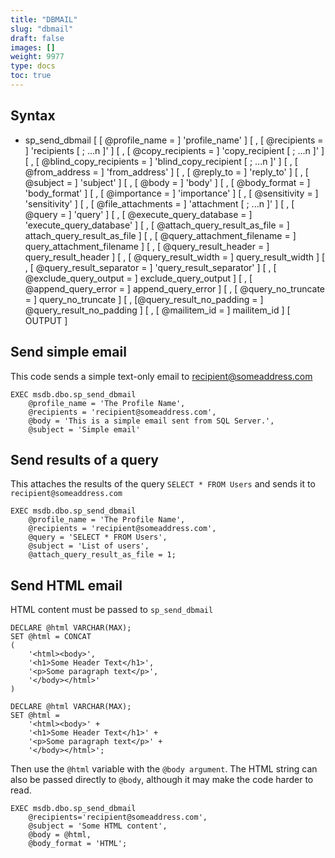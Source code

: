 ```yaml
---
title: "DBMAIL"
slug: "dbmail"
draft: false
images: []
weight: 9977
type: docs
toc: true
---
```


## Syntax
- sp_send_dbmail [ [ @profile_name = ] 'profile_name' ]
[ , [ @recipients = ] 'recipients [ ; ...n ]' ]
[ , [ @copy_recipients = ] 'copy_recipient [ ; ...n ]' ]
[ , [ @blind_copy_recipients = ] 'blind_copy_recipient [ ; ...n ]' ]
[ , [ @from_address = ] 'from_address' ]
[ , [ @reply_to = ] 'reply_to' ]
[ , [ @subject = ] 'subject' ]
[ , [ @body = ] 'body' ]
[ , [ @body_format = ] 'body_format' ]
[ , [ @importance = ] 'importance' ]
[ , [ @sensitivity = ] 'sensitivity' ]
[ , [ @file_attachments = ] 'attachment [ ; ...n ]' ]
[ , [ @query = ] 'query' ]
[ , [ @execute_query_database = ] 'execute_query_database' ]
[ , [ @attach_query_result_as_file = ] attach_query_result_as_file ]
[ , [ @query_attachment_filename = ] query_attachment_filename ]
[ , [ @query_result_header = ] query_result_header ]
[ , [ @query_result_width = ] query_result_width ]
[ , [ @query_result_separator = ] 'query_result_separator' ]
[ , [ @exclude_query_output = ] exclude_query_output ]
[ , [ @append_query_error = ] append_query_error ]
[ , [ @query_no_truncate = ] query_no_truncate ]
[ , [@query_result_no_padding = ] @query_result_no_padding ]
[ , [ @mailitem_id = ] mailitem_id ] [ OUTPUT ]

## Send simple email
This code sends a simple text-only email to recipient@someaddress.com

    EXEC msdb.dbo.sp_send_dbmail  
        @profile_name = 'The Profile Name',  
        @recipients = 'recipient@someaddress.com',  
        @body = 'This is a simple email sent from SQL Server.',  
        @subject = 'Simple email' 



## Send results of a query
This attaches the results of the query `SELECT * FROM Users` and sends it to `recipient@someaddress.com`

    EXEC msdb.dbo.sp_send_dbmail  
        @profile_name = 'The Profile Name',  
        @recipients = 'recipient@someaddress.com',  
        @query = 'SELECT * FROM Users',  
        @subject = 'List of users',  
        @attach_query_result_as_file = 1; 

## Send HTML email
HTML content must be passed to `sp_send_dbmail`

<!-- if version [gte Sql Server 2012] -->

    DECLARE @html VARCHAR(MAX);
    SET @html = CONCAT
    (
        '<html><body>',
        '<h1>Some Header Text</h1>',
        '<p>Some paragraph text</p>',
        '</body></html>'
    )

<!-- end version if -->

<!-- if version [lt Sql Server 2012] -->

    DECLARE @html VARCHAR(MAX);
    SET @html =
        '<html><body>' +
        '<h1>Some Header Text</h1>' +
        '<p>Some paragraph text</p>' +
        '</body></html>';

<!-- end version if -->

Then use the `@html` variable with the `@body argument`. The HTML string can also be passed directly to `@body`, although it may make the code harder to read.

    EXEC msdb.dbo.sp_send_dbmail 
        @recipients='recipient@someaddress.com',  
        @subject = 'Some HTML content',  
        @body = @html,  
        @body_format = 'HTML';  

